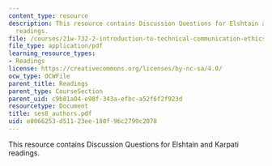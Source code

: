 ```yaml
---
content_type: resource
description: This resource contains Discussion Questions for Elshtain and Karpati
  readings.
file: /courses/21w-732-2-introduction-to-technical-communication-ethics-in-science-and-technology-fall-2006/e8066253d51123ee180f96c2799c2078_ses8_authors.pdf
file_type: application/pdf
learning_resource_types:
- Readings
license: https://creativecommons.org/licenses/by-nc-sa/4.0/
ocw_type: OCWFile
parent_title: Readings
parent_type: CourseSection
parent_uid: c9b81a04-e98f-343a-efbc-a52f6f2f923d
resourcetype: Document
title: ses8_authors.pdf
uid: e8066253-d511-23ee-180f-96c2799c2078
---
```

This resource contains Discussion Questions for Elshtain and Karpati readings.